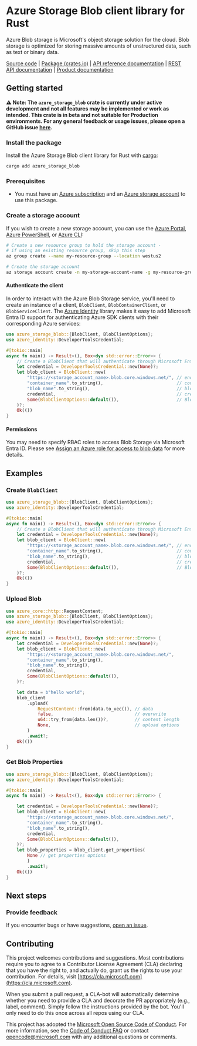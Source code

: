 # Azure Storage Blob client library for Rust

Azure Blob storage is Microsoft's object storage solution for the cloud. Blob storage is optimized for storing massive amounts of unstructured data, such as text or binary data.

[Source code] | [Package (crates.io)] | [API reference documentation] | [REST API documentation] | [Product documentation]

## Getting started

**⚠️ Note: The `azure_storage_blob` crate is currently under active development and not all features may be implemented or work as intended. This crate is in beta and not suitable for Production environments. For any general feedback or usage issues, please open a GitHub issue [here](https://github.com/Azure/azure-sdk-for-rust/issues).**

### Install the package

Install the Azure Storage Blob client library for Rust with [cargo]:

```sh
cargo add azure_storage_blob
```

### Prerequisites

* You must have an [Azure subscription] and an [Azure storage account] to use this package.

### Create a storage account

If you wish to create a new storage account, you can use the
[Azure Portal], [Azure PowerShell], or [Azure CLI]:

```sh
# Create a new resource group to hold the storage account -
# if using an existing resource group, skip this step
az group create --name my-resource-group --location westus2

# Create the storage account
az storage account create -n my-storage-account-name -g my-resource-group
```

#### Authenticate the client

In order to interact with the Azure Blob Storage service, you'll need to create an instance of a client, `BlobClient`, `BlobContainerClient`, or `BlobServiceClient`. The [Azure Identity] library makes it easy to add Microsoft Entra ID support for authenticating Azure SDK clients with their corresponding Azure services:

```rust no_run
use azure_storage_blob::{BlobClient, BlobClientOptions};
use azure_identity::DeveloperToolsCredential;

#[tokio::main]
async fn main() -> Result<(), Box<dyn std::error::Error>> {
    // Create a BlobClient that will authenticate through Microsoft Entra ID
    let credential = DeveloperToolsCredential::new(None)?;
    let blob_client = BlobClient::new(
        "https://<storage_account_name>.blob.core.windows.net/", // endpoint
        "container_name".to_string(),                            // container name
        "blob_name".to_string(),                                 // blob name
        credential,                                              // credential
        Some(BlobClientOptions::default()),                      // BlobClient options
    )?;
    Ok(())
}
```

#### Permissions

You may need to specify RBAC roles to access Blob Storage via Microsoft Entra ID. Please see [Assign an Azure role for access to blob data] for more details.

## Examples

### Create `BlobClient`

```rust no_run
use azure_storage_blob::{BlobClient, BlobClientOptions};
use azure_identity::DeveloperToolsCredential;

#[tokio::main]
async fn main() -> Result<(), Box<dyn std::error::Error>> {
    // Create a BlobClient that will authenticate through Microsoft Entra ID
    let credential = DeveloperToolsCredential::new(None)?;
    let blob_client = BlobClient::new(
        "https://<storage_account_name>.blob.core.windows.net/", // endpoint
        "container_name".to_string(),                            // container name
        "blob_name".to_string(),                                 // blob name
        credential,                                              // credential
        Some(BlobClientOptions::default()),                      // BlobClient options
    )?;
    Ok(())
}
```

### Upload Blob

```rust no_run
use azure_core::http::RequestContent;
use azure_storage_blob::{BlobClient, BlobClientOptions};
use azure_identity::DeveloperToolsCredential;

#[tokio::main]
async fn main() -> Result<(), Box<dyn std::error::Error>> {
    let credential = DeveloperToolsCredential::new(None)?;
    let blob_client = BlobClient::new(
        "https://<storage_account_name>.blob.core.windows.net/",
        "container_name".to_string(),
        "blob_name".to_string(),
        credential,
        Some(BlobClientOptions::default()),
    )?;

    let data = b"hello world";
    blob_client
        .upload(
            RequestContent::from(data.to_vec()), // data
            false,                               // overwrite
            u64::try_from(data.len())?,          // content length
            None,                                // upload options
        )
        .await?;
    Ok(())
}
```

### Get Blob Properties

```rust no_run
use azure_storage_blob::{BlobClient, BlobClientOptions};
use azure_identity::DeveloperToolsCredential;

#[tokio::main]
async fn main() -> Result<(), Box<dyn std::error::Error>> {

    let credential = DeveloperToolsCredential::new(None)?;
    let blob_client = BlobClient::new(
        "https://<storage_account_name>.blob.core.windows.net/",
        "container_name".to_string(),
        "blob_name".to_string(),
        credential,
        Some(BlobClientOptions::default()),
    )?;
    let blob_properties = blob_client.get_properties(
        None // get properties options
        )
        .await?;
    Ok(())
}
```

## Next steps

### Provide feedback

If you encounter bugs or have suggestions, [open an issue](https://github.com/Azure/azure-sdk-for-rust/issues).

## Contributing

This project welcomes contributions and suggestions. Most contributions require you to agree to a Contributor License Agreement (CLA) declaring that you have the right to, and actually do, grant us the rights to use your contribution. For details, visit [https://cla.microsoft.com](https://cla.microsoft.com).

When you submit a pull request, a CLA-bot will automatically determine whether you need to provide a CLA and decorate the PR appropriately (e.g., label, comment). Simply follow the instructions provided by the bot. You'll only need to do this once across all repos using our CLA.

This project has adopted the [Microsoft Open Source Code of Conduct](https://opensource.microsoft.com/codeofconduct/). For more information, see the [Code of Conduct FAQ](https://opensource.microsoft.com/codeofconduct/faq/) or contact [opencode@microsoft.com](mailto:opencode@microsoft.com) with any additional questions or comments.

<!-- LINKS -->
[Azure subscription]: https://azure.microsoft.com/free/
[Azure storage account]: https://learn.microsoft.com/azure/storage/common/storage-account-overview
[Azure Portal]: https://learn.microsoft.com/azure/storage/common/storage-quickstart-create-account?tabs=azure-portal
[Azure PowerShell]: https://learn.microsoft.com/azure/storage/common/storage-quickstart-create-account?tabs=azure-powershell
[Azure CLI]: https://learn.microsoft.com/azure/storage/common/storage-quickstart-create-account?tabs=azure-cli
[cargo]: https://dev-doc.rust-lang.org/stable/cargo/commands/cargo.html
[Azure Identity]: https://github.com/Azure/azure-sdk-for-rust/tree/main/sdk/identity/azure_identity
[API reference documentation]: https://docs.rs/crate/azure_storage_blob/latest
[Package (crates.io)]: https://crates.io/crates/azure_storage_blob
[Source code]: https://github.com/Azure/azure-sdk-for-rust/tree/main/sdk/storage/azure_storage_blob
[REST API documentation]: https://learn.microsoft.com/rest/api/storageservices/blob-service-rest-api
[Product documentation]: https://learn.microsoft.com/azure/storage/blobs/storage-blobs-overview
[Assign an Azure role for access to blob data]: https://learn.microsoft.com/azure/storage/blobs/assign-azure-role-data-access?tabs=portal
